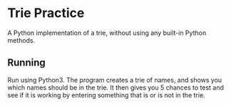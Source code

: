 # Trie Practice

A Python implementation of a trie, without using any built-in Python methods. 

## Running

Run using Python3. The program creates a trie of names, and shows you which names should be in the trie. It then gives you 5 chances to test and see if it is working by entering something that is or is not in the trie. 